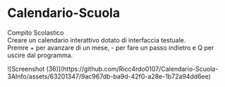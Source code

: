 # Calendario-Scuola
<p>
Compito Scolastico</br>
Creare un calendario interattivo dotato di interfaccia testuale.</br>
Premre + per avanzare di un mese, - per fare un passo indietro e Q per uscire dal programma.</br>
</p>
![Screenshot (36)](https://github.com/Ricc4rdo0107/Calendario-Scuola-3AInfo/assets/63201347/9ac967db-ba9d-42f0-a28e-1b72a94dd6ee)
